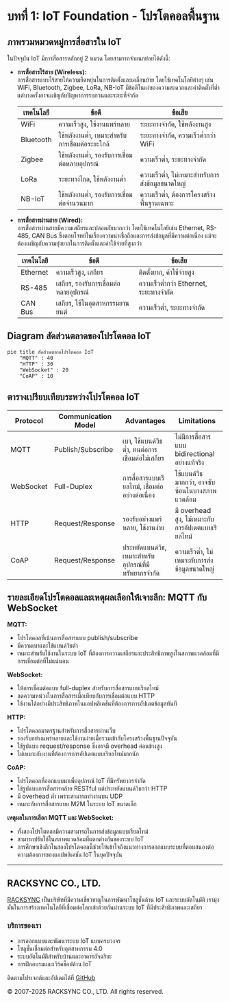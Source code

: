 # บทที่ 1: IoT Foundation - โปรโตคอลพื้นฐาน

## ภาพรวมหมวดหมู่การสื่อสารใน IoT

ในปัจจุบัน IoT มีการสื่อสารหลักอยู่ 2 หมวด โดยสามารถจำแนกย่อยได้ดังนี้:

- **การสื่อสารไร้สาย (Wireless):**  
  การสื่อสารแบบไร้สายให้ความยืดหยุ่นในการติดตั้งและเคลื่อนย้าย โดยใช้เทคโนโลยีต่างๆ เช่น WiFi, Bluetooth, Zigbee, LoRa, NB-IoT มีข้อดีในแง่ของความสะดวกและค่าติดตั้งที่ต่ำ แต่บางครั้งอาจเผชิญกับปัญหาการรบกวนและระยะที่จำกัด

  | เทคโนโลยี | ข้อดี | ข้อเสีย |
  |------------|-------|----------|
  | WiFi       | ความเร็วสูง, ใช้งานแพร่หลาย | ระยะทางจำกัด, ใช้พลังงานสูง |
  | Bluetooth  | ใช้พลังงานต่ำ, เหมาะสำหรับการเชื่อมต่อระยะใกล้ | ระยะทางจำกัด, ความเร็วต่ำกว่า WiFi |
  | Zigbee     | ใช้พลังงานต่ำ, รองรับการเชื่อมต่อหลายอุปกรณ์ | ความเร็วต่ำ, ระยะทางจำกัด |
  | LoRa       | ระยะทางไกล, ใช้พลังงานต่ำ | ความเร็วต่ำ, ไม่เหมาะสำหรับการส่งข้อมูลขนาดใหญ่ |
  | NB-IoT     | ใช้พลังงานต่ำ, รองรับการเชื่อมต่อจำนวนมาก | ความเร็วต่ำ, ต้องการโครงสร้างพื้นฐานเฉพาะ |

- **การสื่อสารผ่านสาย (Wired):**  
  การสื่อสารผ่านสายมีความเสถียรและปลอดภัยมากกว่า โดยใช้เทคโนโลยีเช่น Ethernet, RS-485, CAN Bus ซึ่งตอบโจทย์ในเรื่องความน่าเชื่อถือและการส่งข้อมูลที่มีความต่อเนื่อง แม้จะต้องเผชิญกับความยุ่งยากในการติดตั้งและค่าใช้จ่ายที่สูงกว่า

  | เทคโนโลยี | ข้อดี | ข้อเสีย |
  |------------|-------|----------|
  | Ethernet   | ความเร็วสูง, เสถียร | ติดตั้งยาก, ค่าใช้จ่ายสูง |
  | RS-485     | เสถียร, รองรับการเชื่อมต่อหลายอุปกรณ์ | ความเร็วต่ำกว่า Ethernet, ระยะทางจำกัด |
  | CAN Bus    | เสถียร, ใช้ในอุตสาหกรรมยานยนต์ | ความเร็วต่ำ, ระยะทางจำกัด |

## Diagram สัดส่วนตลาดของโปรโตคอล IoT

```mermaid
pie title สัดส่วนตลาดโปรโตคอล IoT
    "MQTT" : 40
    "HTTP" : 30
    "WebSocket" : 20
    "CoAP" : 10
```

## ตารางเปรียบเทียบระหว่างโปรโตคอล IoT

| Protocol   | Communication Model   | Advantages                                | Limitations                           |
|------------|-----------------------|-------------------------------------------|---------------------------------------|
| MQTT       | Publish/Subscribe     | เบา, ใช้แบนด์วิธต่ำ, ทนต่อการเชื่อมต่อไม่เสถียร | ไม่มีการสื่อสารแบบ bidirectional อย่างแท้จริง |
| WebSocket  | Full-Duplex           | การสื่อสารแบบเรียลไทม์, เชื่อมต่ออย่างต่อเนื่อง  | ใช้แบนด์วิธมากกว่า, อาจซับซ้อนในบางสภาพแวดล้อม        |
| HTTP       | Request/Response      | รองรับอย่างแพร่หลาย, ใช้งานง่าย | มี overhead สูง, ไม่เหมาะกับการอัปเดตแบบเรียลไทม์ |
| CoAP       | Request/Response      | ประหยัดแบนด์วิธ, เหมาะสำหรับอุปกรณ์ที่มีทรัพยากรจำกัด | ความเร็วต่ำ, ไม่เหมาะกับการส่งข้อมูลขนาดใหญ่ |

## รายละเอียดโปรโตคอลและเหตุผลเลือกให้เจาะลึก: MQTT กับ WebSocket

**MQTT:**  
- โปรโตคอลที่เน้นการสื่อสารแบบ publish/subscribe  
- มีความเบาและใช้แบนด์วิธต่ำ  
- เหมาะสำหรับใช้งานในระบบ IoT ที่ต้องการความเสถียรและประสิทธิภาพสูงในสภาพแวดล้อมที่มีการเชื่อมต่อที่ไม่แน่นอน

**WebSocket:**  
- ให้การเชื่อมต่อแบบ full-duplex สำหรับการสื่อสารแบบเรียลไทม์  
- ลดความหน่วงในการสื่อสารเมื่อเทียบกับการเชื่อมต่อแบบ HTTP  
- ใช้งานได้อย่างมีประสิทธิภาพในแอปพลิเคชันที่ต้องการการอัปเดตข้อมูลทันที

**HTTP:**
- โปรโตคอลมาตรฐานสำหรับการสื่อสารผ่านเว็บ
- รองรับอย่างแพร่หลายและใช้งานง่ายเมื่อรวมเข้ากับโครงสร้างพื้นฐานปัจจุบัน
- ใช้รูปแบบ request/response ซึ่งอาจมี overhead ค่อนข้างสูง
- ไม่เหมาะกับงานที่ต้องการการอัปเดตแบบเรียลไทม์มากนัก

**CoAP:**
- โปรโตคอลที่ออกแบบมาเพื่ออุปกรณ์ IoT ที่มีทรัพยากรจำกัด
- ใช้รูปแบบการสื่อสารคล้าย RESTful แต่ประหยัดแบนด์วิธกว่า HTTP
- มี overhead ต่ำ เพราะสามารถทำงานบน UDP
- เหมาะกับการสื่อสารแบบ M2M ในระบบ IoT ขนาดเล็ก

**เหตุผลในการเลือก MQTT และ WebSocket:**  
- ทั้งสองโปรโตคอลมีความสามารถในการส่งข้อมูลแบบเรียลไทม์  
- สามารถปรับใช้ในสภาพแวดล้อมที่แตกต่างกันของระบบ IoT  
- การศึกษาเชิงลึกในสองโปรโตคอลนี้ช่วยให้เข้าใจถึงแนวทางการออกแบบระบบที่ตอบสนองต่อความต้องการของแอปพลิเคชัน IoT ในยุคปัจจุบัน

---

## RACKSYNC CO., LTD.

[RACKSYNC](https://github.com/racksync) เป็นบริษัทที่มีความเชี่ยวชาญในการพัฒนาโซลูชั่นด้าน IoT และระบบอัตโนมัติ เรามุ่งมั่นในการสร้างเทคโนโลยีที่เชื่อมต่อโลกเข้าด้วยกันผ่านระบบ IoT ที่มีประสิทธิภาพและเสถียร

### บริการของเรา
- การออกแบบและพัฒนาระบบ IoT แบบครบวงจร
- โซลูชั่นเชื่อมต่อสำหรับอุตสาหกรรม 4.0
- ระบบอัตโนมัติสำหรับบ้านและอาคารอัจฉริยะ
- การฝึกอบรมและเวิร์คช็อปด้าน IoT

ติดตามโปรเจกต์และอัปเดตได้ที่ [GitHub](https://github.com/racksync)

© 2007-2025 RACKSYNC CO., LTD. All rights reserved.
